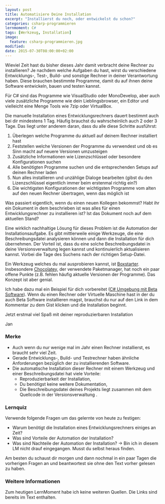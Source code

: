 ```yaml
---
layout: post
title: Automatisiere Deine Installation
excerpt: "Installierst du noch, oder entwickelst du schon?"
categories: csharp-programmieren
lernmoment: C#
tags: [Werkzeug, Installation]
image:
  feature: csharp-programmieren.jpg
modified:
date: 2015-07-30T08:00:00+02:00
---
```


Wieviel Zeit hast du bisher dieses Jahr damit verbracht deine Rechner zu installieren? Je nachdem welche Aufgaben du hast, wirst du verschiedene Entwicklungs-, Test-, Build- und sonstige Rechner in deiner Verantwortung haben. Diese brauchen bestimmte Programme, damit du auf ihnen deine Software entwickeln, bauen und testen kannst.

Für C# sind das Programme wie VisualStudio oder MonoDevelop, aber auch viele zusätzliche Programme wie dein Lieblingsbrowser, ein Editor und vielleicht eine Menge Tools wie 7zip oder VirtualBox.

Die manuelle Installation eines Entwicklungsrechners dauert bestimmt auch bei dir mindestens 1 Tag. Häufig brauchst du wahrscheinlich auch 2 oder 3 Tage. Das liegt unter anderem daran, dass du alle diese Schritte ausführst:

1.	Überlegen welche Programme du aktuell auf deinem Rechner installiert hast
2.	Feststellen welche Versionen der Programme du verwendest und ob es Sinn macht auf neuere Versionen umzusteigen
3.	Zusätzliche Informationen wie Lizenzschlüssel oder besondere Konfigurationen suchen
4.	Alle benötigten Programme suchen und die entsprechenden Setups auf deinen Rechner laden
5.	Nun alles installieren und unzählige Dialoge bearbeiten (gibst du den Lizenzschlüssel eigentlich immer beim erstenmal richtig ein?)
6.	Die wichtigsten Konfigurationen der wichtigsten Programme vom alten auf den neuen Rechner übertragen, wenn das möglich ist

Was passiert eigentlich, wenn du einen neuen Kollegen bekommst? Habt ihr ein Dokument in dem beschrieben ist was alles für einen Entwicklungsrechner zu installieren ist? Ist das Dokument noch auf dem aktuellen Stand?

Eine wirklich nachhaltige Lösung für dieses Problem ist die Automation der Installationsaufgabe. Es gibt mittlerweile einige Werkzeuge, die eine Beschreibungsdatei analysieren können und dann die Installation für dich übernehmen. Der Vorteil ist, dass du eine solche Beschreibungsdatei in deine Versionsverwaltung legen kannst und kontinuierlich aktualisieren kannst. Vorbei die Tage des Suchens nach der richtigen Setup-Datei.

Ein Werkzeug welches du mal ausprobieren kannst, ist [Boxstarter](http://boxstarter.org). Insbesondere [Chocolatey](https://chocolatey.org), der verwendete Paketmanager, hat noch ein paar offene Punkte (z.B. fehlen häufig aktuelle Versionen der Programme). Das Konzept ist aber genial. 

Ich habe dazu mal ein Beispiel für dich vorbereitet ([C# Umgebung mit Beta Software](https://gist.githubusercontent.com/suchja/ba7cd5e6607feaead5c4/raw/f03cf835c22f3a7e3eb33d74ee3611b207f8b0da/boxstarter-cs-beta-devenv)). Wenn du einen Rechner oder Virtuelle Maschine hast in der du auch Beta Software installieren magst, brauchst du nur auf den Link in dem Kommentar zu dem Gist klicken und die Installation beginnt.

Jetzt erstmal viel Spaß mit deiner reproduzierbaren Installation

Jan


### Merke

-	Auch wenn du nur wenige mal im Jahr einen Rechner installierst, es braucht sehr viel Zeit.
-	Gerade Entwicklungs-, Build- und Testrechner haben ähnliche Anforderungen bezüglich der zu installierenden Software.
-	Die automatische Installation dieser Rechner mit einem Werkzeug und einer Beschreibungsdatei hat viele Vorteile:
	-	Reproduzierbarkeit der Installation,
	-	Du benötigst keine weitere Dokumentation,
	-	Die Beschreibungsdatei deines Projekts liegt zusammen mit dem Quellcode in der Versionsverwaltung .

### Lernquiz

Verwende folgende Fragen um das gelernte von heute zu festigen:

-	Warum benötigt die Installation eines Entwicklungsrechners einiges an Zeit?
-	Was sind Vorteile der Automation der Installation?
-	Was sind Nachteile der Automation der Installation? -> Bin ich in diesem LM nicht drauf eingegangen. Musst du selbst heraus finden.

Am besten du schaust dir morgen und dann nochmal in ein paar Tagen die vorherigen Fragen an und beantwortest sie ohne den Text vorher gelesen zu haben.

### Weitere Informationen

Zum heutigen LernMoment habe ich keine weiteren Quellen. Die Links sind bereits im Text enthalten.

